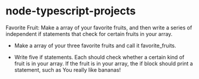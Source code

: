 # node-typescript-projects

Favorite Fruit: Make a array of your favorite fruits, and then write a series of independent if statements that check for certain fruits in your array.

- Make a array of your three favorite fruits and call it favorite_fruits.

- Write five if statements. Each should check whether a certain kind of fruit is in your array. If the fruit is in your array, the if block should print a statement, such as You really like bananas!
